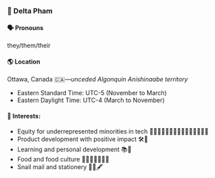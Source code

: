 ### 📇 Delta Pham

#### 🗣 Pronouns

they/them/their

#### 🌎 Location

Ottawa, Canada 🇨🇦—*unceded Algonquin Anishinaabe territory*

- Eastern Standard Time: UTC-5 (November to March)
- Eastern Daylight Time: UTC-4 (March to November)

#### 💖 Interests:

- Equity for underrepresented minorities in tech 🧑🏻‍💻🧑🏼‍💻🧑🏽‍💻🧑🏾‍💻🧑🏿‍💻
- Product development with positive impact 🛠💞
- Learning and personal development 📚🌱
- Food and food culture 🍌🌽🧄🥯🧆🌮🥟
- Snail mail and stationery 🐌💌🖋
